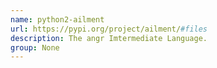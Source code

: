 ```yaml
---
name: python2-ailment
url: https://pypi.org/project/ailment/#files
description: The angr Imtermediate Language.
group: None
---
```


